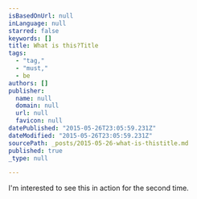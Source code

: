 ```yaml
---
isBasedOnUrl: null
inLanguage: null
starred: false
keywords: []
title: What is this?Title
tags:
  - "tag,"
  - "must,"
  - be
authors: []
publisher:
  name: null
  domain: null
  url: null
  favicon: null
datePublished: "2015-05-26T23:05:59.231Z"
dateModified: "2015-05-26T23:05:59.231Z"
sourcePath: _posts/2015-05-26-what-is-thistitle.md
published: true
_type: null

---
```

I'm interested to see this in action for the second time.